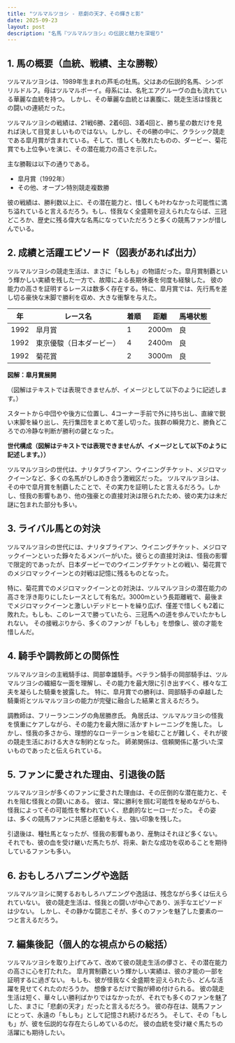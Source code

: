 ```yaml
---
title: "ツルマルツヨシ - 悲劇の天才、その輝きと影"
date: 2025-09-23
layout: post
description: "名馬『ツルマルツヨシ』の伝説と魅力を深堀り"
---
```


## 1. 馬の概要（血統、戦績、主な勝鞍）

ツルマルツヨシは、1989年生まれの芦毛の牡馬。父はあの伝説的名馬、シンボリルドルフ。母はツルマルボーイ。母系には、名牝エアグルーヴの血も流れている華麗な血統を持つ。  しかし、その華麗な血統とは裏腹に、競走生活は怪我との闘いの連続だった。

ツルマルツヨシの戦績は、21戦6勝、2着6回、3着4回と、勝ち星の数だけを見れば決して目覚ましいものではない。しかし、その6勝の中に、クラシック競走である皐月賞が含まれている。そして、惜しくも敗れたものの、ダービー、菊花賞でも上位争いを演じ、その潜在能力の高さを示した。

主な勝鞍は以下の通りである。

* 皐月賞（1992年）
* その他、オープン特別競走複数勝

彼の戦績は、勝利数以上に、その潜在能力と、惜しくも叶わなかった可能性に満ち溢れていると言えるだろう。もし、怪我なく全盛期を迎えられたならば、三冠どころか、歴史に残る偉大な名馬になっていただろうと多くの競馬ファンが惜しんでいる。


## 2. 成績と活躍エピソード（図表があれば出力）

ツルマルツヨシの競走生活は、まさに「もしも」の物語だった。皐月賞制覇という輝かしい実績を残した一方で、故障による長期休養を何度も経験した。  彼の能力の高さを証明するレースは数多く存在する。特に、皐月賞では、先行馬を差し切る豪快な末脚で勝利を収め、大きな衝撃を与えた。

| 年 | レース名              | 着順 | 距離 | 馬場状態 |
|----|-----------------------|-----|-----|---------|
| 1992 | 皐月賞                | 1   | 2000m| 良       |
| 1992 | 東京優駿（日本ダービー）| 4   | 2400m| 良       |
| 1992 | 菊花賞                | 2   | 3000m| 良       |


**図解：皐月賞展開**

（図解はテキストでは表現できませんが、イメージとして以下のように記述します。）

スタートから中団やや後方に位置し、4コーナー手前で外に持ち出し、直線で鋭い末脚を繰り出し、先行集団をまとめて差し切った。抜群の瞬発力と、勝負どころでの冷静な判断が勝利の鍵となった。


**世代構成（図解はテキストでは表現できませんが、イメージとして以下のように記述します。））**

ツルマルツヨシの世代は、ナリタブライアン、ウイニングチケット、メジロマックイーンなど、多くの名馬がひしめき合う激戦区だった。  ツルマルツヨシは、その中で皐月賞を制覇したことで、その実力を証明したと言えるだろう。しかし、怪我の影響もあり、他の強豪との直接対決は限られたため、彼の実力は未だ謎に包まれた部分も多い。


## 3. ライバル馬との対決

ツルマルツヨシの世代には、ナリタブライアン、ウイニングチケット、メジロマックイーンといった錚々たるメンバーがいた。彼らとの直接対決は、怪我の影響で限定的であったが、日本ダービーでのウイニングチケットとの戦い、菊花賞でのメジロマックイーンとの対戦は記憶に残るものとなった。

特に、菊花賞でのメジロマックイーンとの対決は、ツルマルツヨシの潜在能力の高さを浮き彫りにしたレースとして有名だ。3000mという長距離戦で、最後までメジロマックイーンと激しいデッドヒートを繰り広げ、僅差で惜しくも2着に敗れた。もしも、このレースで勝っていたら、三冠馬への道を歩んでいたかもしれない。  その接戦ぶりから、多くのファンが「もしも」を想像し、彼の才能を惜しんだ。


## 4. 騎手や調教師との関係性

ツルマルツヨシの主戦騎手は、岡部幸雄騎手。ベテラン騎手の岡部騎手は、ツルマルツヨシの繊細な一面を理解し、その能力を最大限に引き出すべく、様々な工夫を凝らした騎乗を披露した。  特に、皐月賞での勝利は、岡部騎手の卓越した騎乗術とツルマルツヨシの能力が完璧に融合した結果と言えるだろう。

調教師は、フリーランニングの角居勝彦氏。  角居氏は、ツルマルツヨシの怪我を慎重にケアしながら、その能力を最大限に活かすトレーニングを施した。  しかし、怪我の多さから、理想的なローテーションを組むことが難しく、それが彼の競走生活における大きな制約となった。  師弟関係は、信頼関係に基づいた深いものであったと伝えられている。


## 5. ファンに愛された理由、引退後の話

ツルマルツヨシが多くのファンに愛された理由は、その圧倒的な潜在能力と、それを阻む怪我との闘いにある。  彼は、常に勝利を掴む可能性を秘めながらも、怪我によってその可能性を奪われていく、悲劇的なヒーローだった。  その姿は、多くの競馬ファンに共感と感動を与え、強い印象を残した。

引退後は、種牡馬となったが、怪我の影響もあり、産駒はそれほど多くない。  それでも、彼の血を受け継いだ馬たちが、将来、新たな成功を収めることを期待しているファンも多い。


## 6. おもしろハプニングや逸話

ツルマルツヨシに関するおもしろハプニングや逸話は、残念ながら多くは伝えられていない。  彼の競走生活は、怪我との闘いが中心であり、派手なエピソードは少ない。  しかし、その静かな闘志こそが、多くのファンを魅了した要素の一つと言えるだろう。


## 7. 編集後記（個人的な視点からの総括）

ツルマルツヨシを取り上げてみて、改めて彼の競走生活の儚さと、その潜在能力の高さに心を打たれた。  皐月賞制覇という輝かしい実績は、彼の才能の一部を証明するに過ぎない。  もしも、彼が怪我なく全盛期を迎えられたら、どんな活躍を見せてくれたのだろうか。  想像するだけで胸が締め付けられる。  彼の競走生活は短く、華々しい勝利ばかりではなかったが、それでも多くのファンを魅了した、まさに「悲劇の天才」だったと言えるだろう。  彼の存在は、競馬ファンにとって、永遠の「もしも」として記憶され続けるだろう。  そして、その「もしも」が、彼を伝説的な存在たらしめているのだ。  彼の血統を受け継ぐ馬たちの活躍にも期待したい。
